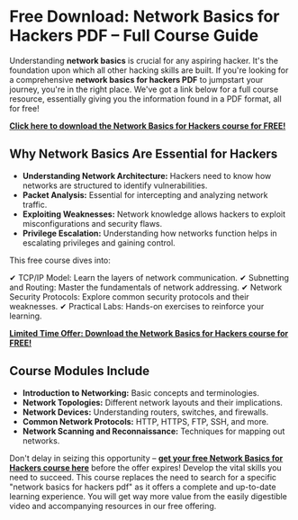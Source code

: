 # Free Download: Network Basics for Hackers PDF – Full Course Guide

Understanding **network basics** is crucial for any aspiring hacker. It's the foundation upon which all other hacking skills are built. If you're looking for a comprehensive **network basics for hackers PDF** to jumpstart your journey, you're in the right place. We've got a link below for a full course resource, essentially giving you the information found in a PDF format, all for free!

[**Click here to download the Network Basics for Hackers course for FREE!**](https://udemywork.com/network-basics-for-hackers)

## Why Network Basics Are Essential for Hackers

*   **Understanding Network Architecture:** Hackers need to know how networks are structured to identify vulnerabilities.
*   **Packet Analysis:** Essential for intercepting and analyzing network traffic.
*   **Exploiting Weaknesses:** Network knowledge allows hackers to exploit misconfigurations and security flaws.
*   **Privilege Escalation:** Understanding how networks function helps in escalating privileges and gaining control.

This free course dives into:

✔ TCP/IP Model: Learn the layers of network communication.
✔ Subnetting and Routing: Master the fundamentals of network addressing.
✔ Network Security Protocols: Explore common security protocols and their weaknesses.
✔ Practical Labs: Hands-on exercises to reinforce your learning.

[**Limited Time Offer: Download the Network Basics for Hackers course for FREE!**](https://udemywork.com/network-basics-for-hackers)

## Course Modules Include

*   **Introduction to Networking:** Basic concepts and terminologies.
*   **Network Topologies:** Different network layouts and their implications.
*   **Network Devices:** Understanding routers, switches, and firewalls.
*   **Common Network Protocols:** HTTP, HTTPS, FTP, SSH, and more.
*   **Network Scanning and Reconnaissance:** Techniques for mapping out networks.

Don't delay in seizing this opportunity – **[get your free Network Basics for Hackers course here](https://udemywork.com/network-basics-for-hackers)** before the offer expires! Develop the vital skills you need to succeed. This course replaces the need to search for a specific "network basics for hackers pdf" as it offers a complete and up-to-date learning experience. You will get way more value from the easily digestible video and accompanying resources in our free offering.
